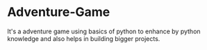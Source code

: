 # Adventure-Game
It's a adventure game using basics of python to enhance by python knowledge and also helps in building bigger projects.

